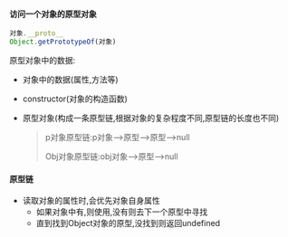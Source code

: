 #### 访问一个对象的原型对象

```js
对象.__proto__
Object.getPrototypeOf(对象)
```

原型对象中的数据:

- 对象中的数据(属性,方法等)

- constructor(对象的构造函数)

- 原型对象(构成一条原型链,根据对象的复杂程度不同,原型链的长度也不同)

  > p对象原型链:p对象-->原型-->原型-->null
  >
  > Obj对象原型链:obj对象-->原型-->null

#### 原型链

- 读取对象的属性时,会优先对象自身属性
  - 如果对象中有,则使用,没有则去下一个原型中寻找
  - 直到找到Object对象的原型,没找到则返回undefined